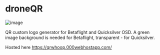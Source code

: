 # droneQR


![image](https://github.com/lmnn/droneQR/assets/5864652/058801a6-b970-4419-b996-e04087a9f00b)




QR custom logo generator for Betaflight and Quicksilver OSD. A green image background is needed for Betaflight, transparent - for Quicksilver.

Hosted here
https://qrwhoop.000webhostapp.com/
